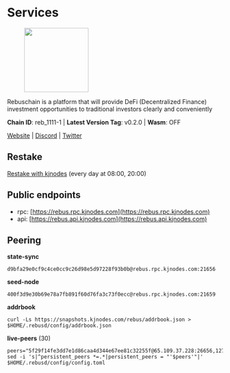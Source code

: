 # Services

<figure><img src="https://raw.githubusercontent.com/kj89/testnet_manuals/main/pingpub/logos/rebus.png" width="150" alt=""><figcaption></figcaption></figure>

Rebuschain is a platform that will provide DeFi (Decentralized Finance)  investment opportunities to traditional investors clearly and conveniently

**Chain ID**: reb_1111-1 | **Latest Version Tag**: v0.2.0 | **Wasm**: OFF

[Website](https://www.rebuschain.com) | [Discord](https://discord.gg/rebuschain) | [Twitter](https://twitter.com/RebusChain)

## Restake

[Restake with kjnodes](https://restake.app/rebus/rebusvaloper1vndzy8y55ylgpmmsc34uy8rm6kqlml6ffs9lrv) (every day at 08:00, 20:00)
## Public endpoints

* rpc: [https://rebus.rpc.kjnodes.com](https://rebus.rpc.kjnodes.com)
* api: [https://rebus.api.kjnodes.com](https://rebus.api.kjnodes.com)

## Peering

**state-sync**

```
d9bfa29e0cf9c4ce0cc9c26d98e5d97228f93b0b@rebus.rpc.kjnodes.com:21656
```

**seed-node**

```
400f3d9e30b69e78a7fb891f60d76fa3c73f0ecc@rebus.rpc.kjnodes.com:21659
```

**addrbook**
```
curl -Ls https://snapshots.kjnodes.com/rebus/addrbook.json > $HOME/.rebusd/config/addrbook.json
```

**live-peers** (30)
```
peers="5f29f14fe3dd7e1d86caa4d344e67ee81c32255f@65.109.37.228:26656,12703ce9efe6c1171c193dae2e2041a2be610852@65.108.44.149:29656,d28516746773bfaeca4efa5537c0bf5990b8828e@65.21.229.33:27656,641b33b0e909630868133820605edf2b4ba4969a@65.109.49.109:26656,6ac55af662061d3669d7c70961a8fd87ba2f2075@65.108.200.142:26696,10eb2d456219ea712c696251ddf231bbec6d987c@65.109.37.58:15656,eeca453e3a1cf670c78e2255b8f0bd5a9443c30b@65.108.225.71:26656,ea5e7a6b9a5c18c6455e7a8c583c129c5821a452@51.178.80.111:26656,1fcb45323f9045707c0c344a60d7cb906008cfaf@65.109.80.176:26656,404ae118865c1485f7859fa2c7cc2e3b8c402a14@51.75.135.34:26656,89757803f40da51678451735445ad40d5b15e059@169.155.44.106:26656,b570827e4397512e077028ea7121d3e19eb25bab@85.10.200.221:26656,e056318da91e77585f496333040e00e12f6941d1@51.83.97.166:26656,2f6b34ad97c4827dace87436f0299cf89fe0c056@136.243.95.80:46656,bb2a7dc81b9bd0e017409a2bbb71b12bb899e743@178.63.22.117:26656,237bfc05da5f8cabee00f148995333f37186d232@164.68.121.101:26656,b8c42fcb311b47cdb8285b5697f661fbba5bf1a5@51.68.157.129:26656,ae67d4c37632435e0d5f27041f50af20d227bdc2@93.170.72.118:21656,34e3178b6e0f25451fd690c15fc199d5a9bdfb9b@15.204.197.11:26656,b212d5740b2e11e54f56b072dc13b6134650cfb5@169.155.168.16:26656,d3a8fdbe6776fc71998fa893abcd634461b52b19@65.109.92.241:40106,a3d975c913570ad217d9a3de01a8616ad5ce20f8@142.132.128.137:26656,98206a8f71578850f1d88f08ede96ebc7e7c76a9@176.9.188.21:52656,4a4d2e7070e05ad6c13628d2f191d96172659452@65.109.65.210:40656,ad116a3f497ebb37ac14226c22a1483237a224ac@65.108.229.102:23656,6ad5dd14c578016cc7bc4d7c6d6f7f773bba39af@65.109.60.57:26656,1e19e8668693863bf573c61f1a83523bf661f9ad@38.242.242.99:26656,3e319c765b7b48d518a2e3218efc317234b81681@142.132.159.188:26656,b5bf2242c981371224e5e9e89d6c265d554c8989@65.21.202.154:21656,a35d28e111c1dcc1e5f3203627b449adfb4425f2@65.109.29.150:21656"
sed -i 's|^persistent_peers *=.*|persistent_peers = "'$peers'"|' $HOME/.rebusd/config/config.toml
```
